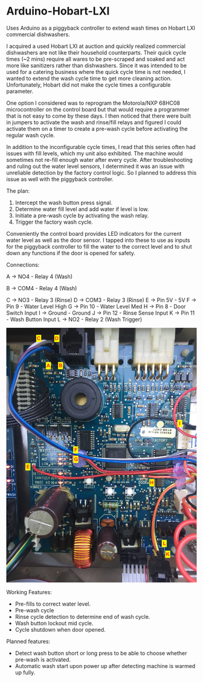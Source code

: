 # Arduino-Hobart-LXI
Uses Arduino as a piggyback controller to extend wash times on Hobart LXI commercial dishwashers.

I acquired a used Hobart LXI at auction and quickly realized commercial dishwashers are not like their household counterparts. Their quick cycle times (~2 mins) require all wares to be pre-scraped and soaked and act more like sanitizers rather than dishwashers. Since it was intended to be used for a catering business where the quick cycle time is not needed, I wanted to extend the wash cycle time to get more cleaning action. Unfortunately, Hobart did not make the cycle times a configurable parameter.

One option I considered was to reprogram the Motorola/NXP 68HC08 microcontroller on the control board but that would require a programmer that is not easy to come by these days. I then noticed that there were built in jumpers to activate the wash and rinse/fill relays and figured I could activate them on a timer to create a pre-wash cycle before activating the regular wash cycle.

In addition to the inconfigurable cycle times, I read that this series often had issues with fill levels, which my unit also exhibited. The machine would sometimes not re-fill enough water after every cycle. After troubleshooting and ruling out the water level sensors, I determined it was an issue with unreliable detection by the factory control logic. So I planned to address this issue as well with the piggyback controller.

The plan:
1. Intercept the wash button press signal.
2. Determine water fill level and add water if level is low.
3. Initiate a pre-wash cycle by activating the wash relay.
4. Trigger the factory wash cycle.

Conveniently the control board provides LED indicators for the current water level as well as the door sensor. I tapped into these to use as inputs for the piggyback controller to fill the water to the correct level and to shut down any functions if the door is opened for safety. 

Connections:

A -> NO4 - Relay 4 (Wash)

B -> COM4 - Relay 4 (Wash)

C -> NO3 - Relay 3 (Rinse)
D -> COM3 - Relay 3 (Rinse)
E -> Pin 5V - 5V
F -> Pin 9 - Water Level High
G -> Pin 10 - Water Level Med
H -> Pin 8 - Door Switch Input
I -> Ground - Ground
J -> Pin 12 - Rinse Sense Input
K -> Pin 11 - Wash Button Input 
L -> NO2 - Relay 2 (Wash Trigger)

![Control Board Connections](https://github.com/kriszabala/Arduino-Hobart-LXI/raw/master/Control_Board_Connections.jpg)

Working Features:
- Pre-fills to correct water level.
- Pre-wash cycle
- Rinse cycle detection to determine end of wash cycle.
- Wash button lockout mid cycle.
- Cycle shutdown when door opened.

Planned features:
- Detect wash button short or long press to be able to choose whether pre-wash is activated.
- Automatic wash start upon power up after detecting machine is warmed up fully.